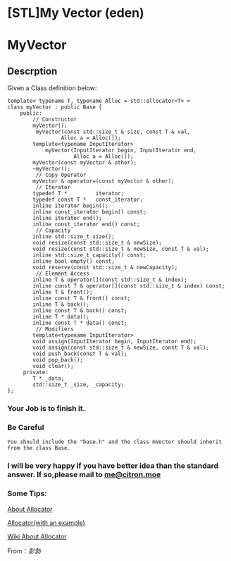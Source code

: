 # [STL]My Vector (eden)

# MyVector

## Descrption
Given a Class definition below:
```
template< typename T, typename Alloc = std::allocator<T> >
class myVector : public Base {
    public:
        // Constructor
        myVector();
         myVector(const std::size_t & size, const T & val,
                 Alloc a = Alloc());
        template<typename InputIterator>
            myVector(InputIterator begin, InputIterator end,
                     Alloc a = Alloc());
        myVector(const myVector & other);
        ~myVector();
         // Copy Operator
        myVector & operator=(const myVector & other);
         // Iterator
        typedef T *         iterator;
        typedef const T *   const_iterator;
        inline iterator begin();
        inline const_iterator begin() const;
        inline iterator end();
        inline const_iterator end() const;
         // Capacity
        inline std::size_t size();
        void resize(const std::size_t & newSize);
        void resize(const std::size_t & newSize, const T & val);
        inline std::size_t capacity() const;
        inline bool empty() const;
        void reserve(const std::size_t & newCapacity);
         // Element Access
        inline T & operator[](const std::size_t & index);
        inline const T & operator[](const std::size_t & index) const;
        inline T & front();
        inline const T & front() const;
        inline T & back();
        inline const T & back() const;
        inline T * data();
        inline const T * data() const;
         // Modifiers
        template<typename InputIterator>
        void assign(InputIterator begin, InputIterator end);
        void assign(const std::size_t & newSize, const T & val);
        void push_back(const T & val);
        void pop_back();
        void clear();
     private:
        T * _data;
        std::size_t _size, _capacity;
};
```


### Your Job is to finish it.

### Be Careful
`You should include the "base.h" and the class mVector should inherit from the
class Base.`



### I will be very happy if you have better idea than the standard answer. If so,please mail to [me@citron.moe](mailto:me@citron.moe)

### Some Tips:
[About Allocator](http://www.cplusplus.com/reference/memory/allocator)

[Allocator\(with an example\)](http://en.cppreference.com/w/cpp/memory/allocator)

[Wiki About Allocator](https://en.wikipedia.org/wiki/Allocator_%28C%2B%2B%29)

From：*彭勃*

